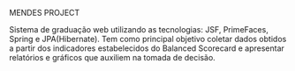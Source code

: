 MENDES PROJECT

Sistema de graduação web utilizando as tecnologias: JSF, PrimeFaces, Spring e JPA(Hibernate).
Tem como principal objetivo coletar dados obtidos a partir dos indicadores estabelecidos do Balanced Scorecard e apresentar relatórios e gráficos que auxiliem na tomada de decisão.